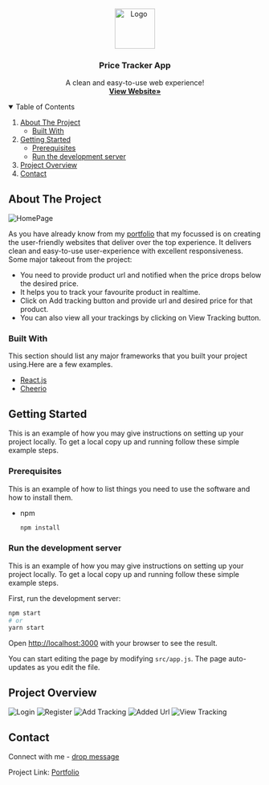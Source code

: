 <br />
<p align="center">
    <img src="https://res.cloudinary.com/mayur28/image/upload/v1622267757/favilogo_yjk9sm.png" alt="Logo" width="80" height="80">
  <h3 align="center">Price Tracker App</h3>

  <p align="center">
   A clean and easy-to-use web experience!
    <br />
    <a href="https://pricetracker.tech/"><strong>View Website»</strong></a>
    <br />
  </p>
</p>

<details open="open">
  <summary>Table of Contents</summary>
  <ol>
    <li>
      <a href="#about-the-project">About The Project</a>
      <ul>
        <li><a href="#built-with">Built With</a></li>
      </ul>
    </li>
    <li>
      <a href="#getting-started">Getting Started</a>
      <ul>
        <li><a href="#prerequisites">Prerequisites</a></li>
        <li><a href="#run-the-development-server">Run the development server</a></li>
      </ul>
    </li>
      <li><a href="#project-overview">Project Overview</a></li>
    <li><a href="#contact">Contact</a></li>
  </ol>
</details>

## About The Project

![HomePage](https://res.cloudinary.com/mayur28/image/upload/v1638013338/PriceTrackerHomePage_flgfes.png)

As you have already know from my [portfolio](https://www.mayuragarwal.in/) that my focussed is on creating the user-friendly websites that deliver over the top experience. It delivers clean and easy-to-use user-experience with excellent responsiveness. Some major takeout from the project:

- You need to provide product url and notified when the price drops below the desired price.
- It helps you to track your favourite product in realtime.
- Click on Add tracking button and provide url and desired price for that product.
- You can also view all your trackings by clicking on View Tracking button.

### Built With

This section should list any major frameworks that you built your project using.Here are a few examples.

- [React.js](https://reactjs.org/)
- [Cheerio](https://cheerio.js.org/)

## Getting Started

This is an example of how you may give instructions on setting up your project locally.
To get a local copy up and running follow these simple example steps.

### Prerequisites

This is an example of how to list things you need to use the software and how to install them.

- npm
  ```sh
  npm install
  ```

### Run the development server

This is an example of how you may give instructions on setting up your project locally.
To get a local copy up and running follow these simple example steps.

First, run the development server:

```bash
npm start
# or
yarn start
```

Open [http://localhost:3000](http://localhost:3000) with your browser to see the result.

You can start editing the page by modifying `src/app.js`. The page auto-updates as you edit the file.

## Project Overview

![Login](https://res.cloudinary.com/mayur28/image/upload/v1638014543/pts1_bewcmf.png)
![Register](https://res.cloudinary.com/mayur28/image/upload/v1638014543/pts2_mymove.png)
![Add Tracking](https://res.cloudinary.com/mayur28/image/upload/v1638014543/pts4_yhbgiq.png)
![Added Url](https://res.cloudinary.com/mayur28/image/upload/v1638014543/pts5_mbespa.png)
![View Tracking](https://res.cloudinary.com/mayur28/image/upload/v1638014543/pts3_hv2gwy.png)
## Contact

Connect with me - [drop message](https://www.mayuragarwal.in/#contact)

Project Link: [Portfolio](https://www.mayuragarwal.in/)
